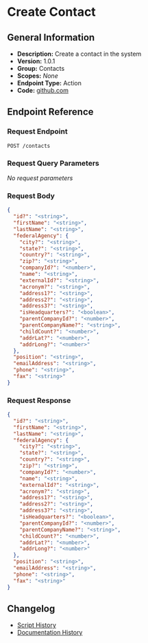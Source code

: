 <!-- BEGIN GENERATED CONTENT -->
# Create Contact

## General Information

- **Description:** Create a contact in the system
- **Version:** 1.0.1
- **Group:** Contacts
- **Scopes:** _None_
- **Endpoint Type:** Action
- **Code:** [github.com](https://github.com/NangoHQ/integration-templates/tree/main/integrations/unanet/actions/create-contact.ts)


## Endpoint Reference

### Request Endpoint

`POST /contacts`

### Request Query Parameters

_No request parameters_

### Request Body

```json
{
  "id?": "<string>",
  "firstName": "<string>",
  "lastName": "<string>",
  "federalAgency": {
    "city?": "<string>",
    "state?": "<string>",
    "country?": "<string>",
    "zip?": "<string>",
    "companyId?": "<number>",
    "name": "<string>",
    "externalId?": "<string>",
    "acronym?": "<string>",
    "address1?": "<string>",
    "address2?": "<string>",
    "address3?": "<string>",
    "isHeadquarters?": "<boolean>",
    "parentCompanyId?": "<number>",
    "parentCompanyName?": "<string>",
    "childCount?": "<number>",
    "addrLat?": "<number>",
    "addrLong?": "<number>"
  },
  "position": "<string>",
  "emailAddress": "<string>",
  "phone": "<string>",
  "fax": "<string>"
}
```

### Request Response

```json
{
  "id?": "<string>",
  "firstName": "<string>",
  "lastName": "<string>",
  "federalAgency": {
    "city?": "<string>",
    "state?": "<string>",
    "country?": "<string>",
    "zip?": "<string>",
    "companyId?": "<number>",
    "name": "<string>",
    "externalId?": "<string>",
    "acronym?": "<string>",
    "address1?": "<string>",
    "address2?": "<string>",
    "address3?": "<string>",
    "isHeadquarters?": "<boolean>",
    "parentCompanyId?": "<number>",
    "parentCompanyName?": "<string>",
    "childCount?": "<number>",
    "addrLat?": "<number>",
    "addrLong?": "<number>"
  },
  "position": "<string>",
  "emailAddress": "<string>",
  "phone": "<string>",
  "fax": "<string>"
}
```

## Changelog

- [Script History](https://github.com/NangoHQ/integration-templates/commits/main/integrations/unanet/actions/create-contact.ts)
- [Documentation History](https://github.com/NangoHQ/integration-templates/commits/main/integrations/unanet/actions/create-contact.md)

<!-- END  GENERATED CONTENT -->

